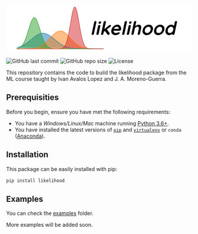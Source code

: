![likelihood](https://raw.githubusercontent.com/RodolfoFerro/likelihood/main/likelihood.png)

![GitHub last commit](https://img.shields.io/github/last-commit/jzsmoreno/likelihood?style=for-the-badge)
![GitHub repo size](https://img.shields.io/github/repo-size/jzsmoreno/likelihood?style=for-the-badge)
![License](https://img.shields.io/github/license/jzsmoreno/likelihood?style=for-the-badge)

<!-- Project description -->
This repository contains the code to build the likelihood package from the ML course taught by Ivan Avalos Lopez and J. A. Moreno-Guerra.

## Prerequisities

Before you begin, ensure you have met the following requirements:

* You have a _Windows/Linux/Mac_ machine running [Python 3.6+](https://www.python.org/).
* You have installed the latest versions of [`pip`](https://pip.pypa.io/en/stable/installing/) and [`virtualenv`](https://virtualenv.pypa.io/en/stable/installation/) or `conda` ([Anaconda](https://www.anaconda.com/distribution/)).

## Installation

This package can be easily installed with pip:
```bash
pip install likelihood
```

## Examples

You can check the [examples](https://github.com/jzsmoreno/likelihood/tree/main/examples) folder.

More examples will be added soon.
